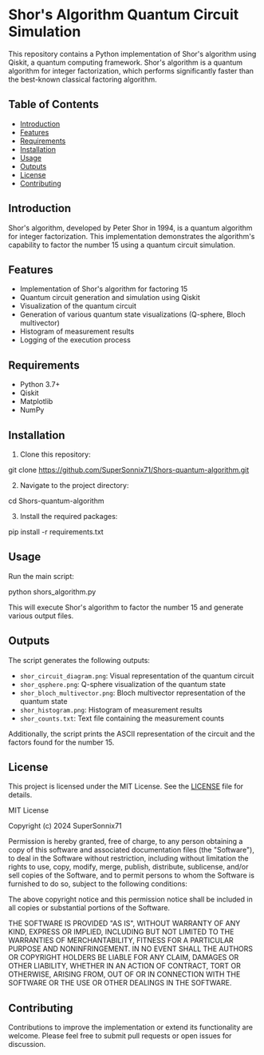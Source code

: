 # Shor's Algorithm Quantum Circuit Simulation

This repository contains a Python implementation of Shor's algorithm using Qiskit, a quantum computing framework. Shor's algorithm is a quantum algorithm for integer factorization, which performs significantly faster than the best-known classical factoring algorithm.

## Table of Contents

- [Introduction](#introduction)
- [Features](#features)
- [Requirements](#requirements)
- [Installation](#installation)
- [Usage](#usage)
- [Outputs](#outputs)
- [License](#license)
- [Contributing](#contributing)

## Introduction

Shor's algorithm, developed by Peter Shor in 1994, is a quantum algorithm for integer factorization. This implementation demonstrates the algorithm's capability to factor the number 15 using a quantum circuit simulation.

## Features

- Implementation of Shor's algorithm for factoring 15
- Quantum circuit generation and simulation using Qiskit
- Visualization of the quantum circuit
- Generation of various quantum state visualizations (Q-sphere, Bloch multivector)
- Histogram of measurement results
- Logging of the execution process

## Requirements

- Python 3.7+
- Qiskit
- Matplotlib
- NumPy

## Installation

1. Clone this repository:

git clone https://github.com/SuperSonnix71/Shors-quantum-algorithm.git

2. Navigate to the project directory:

cd Shors-quantum-algorithm

3. Install the required packages:

pip install -r requirements.txt

## Usage

Run the main script:


python shors_algorithm.py

This will execute Shor's algorithm to factor the number 15 and generate various output files.

## Outputs

The script generates the following outputs:

- `shor_circuit_diagram.png`: Visual representation of the quantum circuit
- `shor_qsphere.png`: Q-sphere visualization of the quantum state
- `shor_bloch_multivector.png`: Bloch multivector representation of the quantum state
- `shor_histogram.png`: Histogram of measurement results
- `shor_counts.txt`: Text file containing the measurement counts

Additionally, the script prints the ASCII representation of the circuit and the factors found for the number 15.

## License

This project is licensed under the MIT License. See the [LICENSE](LICENSE) file for details.

MIT License

Copyright (c) 2024 SuperSonnix71

Permission is hereby granted, free of charge, to any person obtaining a copy
of this software and associated documentation files (the "Software"), to deal
in the Software without restriction, including without limitation the rights
to use, copy, modify, merge, publish, distribute, sublicense, and/or sell
copies of the Software, and to permit persons to whom the Software is
furnished to do so, subject to the following conditions:

The above copyright notice and this permission notice shall be included in all
copies or substantial portions of the Software.

THE SOFTWARE IS PROVIDED "AS IS", WITHOUT WARRANTY OF ANY KIND, EXPRESS OR
IMPLIED, INCLUDING BUT NOT LIMITED TO THE WARRANTIES OF MERCHANTABILITY,
FITNESS FOR A PARTICULAR PURPOSE AND NONINFRINGEMENT. IN NO EVENT SHALL THE
AUTHORS OR COPYRIGHT HOLDERS BE LIABLE FOR ANY CLAIM, DAMAGES OR OTHER
LIABILITY, WHETHER IN AN ACTION OF CONTRACT, TORT OR OTHERWISE, ARISING FROM,
OUT OF OR IN CONNECTION WITH THE SOFTWARE OR THE USE OR OTHER DEALINGS IN THE
SOFTWARE.

## Contributing

Contributions to improve the implementation or extend its functionality are welcome. Please feel free to submit pull requests or open issues for discussion.
